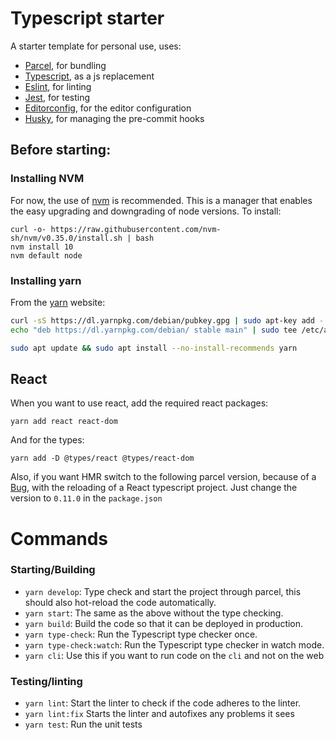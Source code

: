 # Typescript starter

A starter template for personal use, uses:

  * [Parcel](https://parceljs.org/), for bundling
  * [Typescript](https://www.typescriptlang.org/), as a js replacement
  * [Eslint](https://eslint.org/), for linting
  * [Jest](https://jestjs.io/), for testing
  * [Editorconfig](https://editorconfig.org/), for the editor configuration
  * [Husky](https://github.com/typicode/husky), for managing the pre-commit hooks

## Before starting:


### Installing NVM

For now, the use of [nvm](https://github.com/nvm-sh/nvm) is recommended. This is a manager that enables the easy upgrading and downgrading of node versions. To install:

```shell
curl -o- https://raw.githubusercontent.com/nvm-sh/nvm/v0.35.0/install.sh | bash
nvm install 10
nvm default node
```

### Installing yarn

From the [yarn](https://yarnpkg.com/lang/en/docs/install/#debian-stable) website:

```bash
curl -sS https://dl.yarnpkg.com/debian/pubkey.gpg | sudo apt-key add -
echo "deb https://dl.yarnpkg.com/debian/ stable main" | sudo tee /etc/apt/sources.list.d/yarn.list
```

```bash
sudo apt update && sudo apt install --no-install-recommends yarn
````

## React

When you want to use react, add the required react packages:

`yarn add react react-dom`

And for the types:

`yarn add -D @types/react @types/react-dom`

Also, if you want HMR switch to the following parcel version, because of a [Bug](https://github.com/parcel-bundler/parcel/issues/2894), with the reloading of a React typescript project. Just change the version to `0.11.0` in the `package.json`

# Commands

### Starting/Building

- `yarn develop`: Type check and start the project through parcel, this should also hot-reload the code automatically.
- `yarn start`: The same as the above without the type checking.
- `yarn build`: Build the code so that it can be deployed in production.
- `yarn type-check`: Run the Typescript type checker once.
- `yarn type-check:watch`: Run the Typescript type checker in watch mode.
- `yarn cli`: Use this if you want to run code on the `cli` and not on the web

### Testing/linting

- `yarn lint`: Start the linter to check if the code adheres to the linter.
- `yarn lint:fix` Starts the linter and autofixes any problems it sees
- `yarn test`: Run the unit tests

